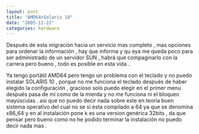```yaml
---
layout: post
title: "AMD64+Solaris 10"
date: "2005-11-22"
categories: hardware
---
```


Después de esta migración hacia un servicio mas completo , mas opciones para ordenar la información , hay que informa y qu eya me queda poco para ser administrado de un servidor SUN , habrá que compaginarlo con la carrera pero bueno , todo es posible en esta vida .

Ya tengo portátil AMD64 pero tengo un problema con el teclado y no puedo instalar SOLARIS 10 , porque no me funciona el teclado después de haber elegido la configuración , gracioso solo puedo elegir en el primer menu después pasa de mi como de la mierda y no me funciona ni el bloqueo mayúsculas . asi que no puedo decir nada sobre este en teoría buen sistema operativo del cual no se si esta compilado a 64 ya que se denomina x86\_64 y en al instalación pone k es una version genérica 32bits , da que pensar pero bueno como no he podido terminar la instalación no puedo decir nada mas .
